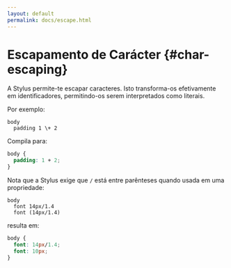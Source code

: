 ```yaml
---
layout: default
permalink: docs/escape.html
---
```


# Escapamento de Carácter {#char-escaping}

A Stylus permite-te escapar caracteres. Isto transforma-os efetivamente em identificadores, permitindo-os serem interpretados como literais.

Por exemplo:

```stylus
body
  padding 1 \+ 2
```

Compila para:

```css
body {
  padding: 1 + 2;
}
```

Nota que a Stylus exige que `/` está entre parênteses quando usada em uma propriedade:

```stylus
body
  font 14px/1.4
  font (14px/1.4)
```

resulta em:

```css
body {
  font: 14px/1.4;
  font: 10px;
}
```

